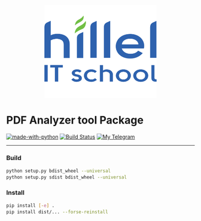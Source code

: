 <p align="center">
  <img src="https://github.com/AH0HIM/doc_analyzer_package/blob/hotfix/logo/Hillel-Logo-Organization.png" 
        width="300" 
        height="250"
  />
</p>


# PDF Analyzer tool Package

[![made-with-python](https://img.shields.io/badge/Made%20with-Python-1f425f.svg)](https://www.python.org/)
[![Build Status](https://github.com/cheind/py-motmetrics/actions/workflows/python-package.yml/badge.svg)](https://github.com/cheind/py-motmetrics/actions/workflows/python-package.yml)
[![My Telegram](https://img.shields.io/badge/%20%20My%20Telegram-2ba2d9.svg)](https://t.me/b3yond3r)

----

### Build

```bash
python setup.py bdist_wheel --universal
python setup.py sdist bdist_wheel --universal
```

### Install

```bash
pip install [-e] .
pip install dist/... --forse-reinstall
```
